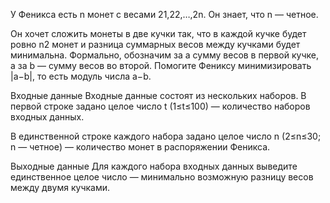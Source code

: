 У Феникса есть n монет с весами 21,22,…,2n. Он знает, что n — четное.

Он хочет сложить монеты в две кучки так, что в каждой кучке будет ровно n2 монет и разница суммарных весов между кучками будет минимальна. Формально, обозначим за a сумму весов в первой кучке, а за b — сумму весов во второй. Помогите Фениксу минимизировать |a−b|, то есть модуль числа a−b.

Входные данные
Входные данные состоят из нескольких наборов. В первой строке задано целое число t (1≤t≤100) — количество наборов входных данных.

В единственной строке каждого набора задано целое число n (2≤n≤30; n — четное) — количество монет в распоряжении Феникса.

Выходные данные
Для каждого набора входных данных выведите единственное целое число — минимально возможную разницу весов между двумя кучками.